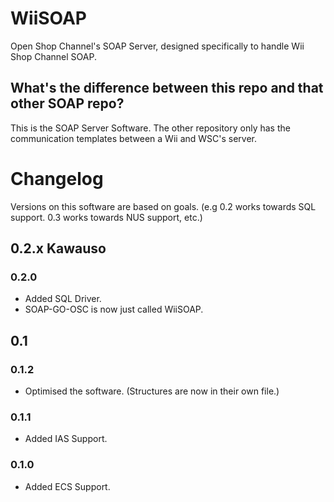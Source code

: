 # WiiSOAP
Open Shop Channel's SOAP Server, designed specifically to handle Wii Shop Channel SOAP.

## What's the difference between this repo and that other SOAP repo?
This is the SOAP Server Software. The other repository only has the communication templates between a Wii and WSC's server.

# Changelog
Versions on this software are based on goals. (e.g 0.2 works towards SQL support. 0.3 works towards NUS support, etc.)
## 0.2.x Kawauso
### 0.2.0
- Added SQL Driver.
- SOAP-GO-OSC is now just called WiiSOAP.

## 0.1
### 0.1.2
- Optimised the software. (Structures are now in their own file.)
### 0.1.1
- Added IAS Support.
### 0.1.0
- Added ECS Support.
